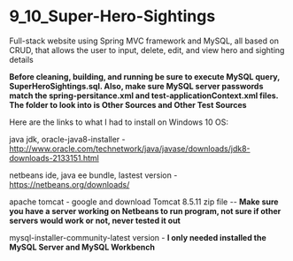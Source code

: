 # 9_10_Super-Hero-Sightings
Full-stack website using Spring MVC framework and MySQL, all based on CRUD, that allows the user to input, delete, edit, and view hero and sighting details

**Before cleaning, building, and running be sure to execute MySQL query, SuperHeroSightings.sql. Also, make sure MySQL server passwords match the spring-persitance.xml and test-applicationContext.xml files. The folder to look into is Other Sources and Other Test Sources**

Here are the links to what I had to install on Windows 10 OS:

java jdk, oracle-java8-installer - http://www.oracle.com/technetwork/java/javase/downloads/jdk8-downloads-2133151.html

netbeans ide, java ee bundle, lastest version - https://netbeans.org/downloads/

apache tomcat - google and download Tomcat 8.5.11 zip file -- **Make sure you have a server working on Netbeans to run program, not sure if other servers would work or not, never tested it out**

mysql-installer-community-latest version -  **I only needed installed the MySQL Server and MySQL Workbench**
